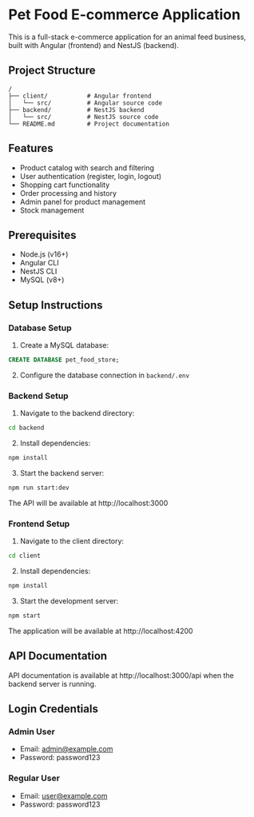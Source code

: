 # Pet Food E-commerce Application

This is a full-stack e-commerce application for an animal feed business, built with Angular (frontend) and NestJS (backend).

## Project Structure

```
/
├── client/           # Angular frontend
│   └── src/          # Angular source code
├── backend/          # NestJS backend
│   └── src/          # NestJS source code
└── README.md         # Project documentation
```

## Features

- Product catalog with search and filtering
- User authentication (register, login, logout)
- Shopping cart functionality
- Order processing and history
- Admin panel for product management
- Stock management

## Prerequisites

- Node.js (v16+)
- Angular CLI
- NestJS CLI
- MySQL (v8+)

## Setup Instructions

### Database Setup

1. Create a MySQL database:

```sql
CREATE DATABASE pet_food_store;
```

2. Configure the database connection in `backend/.env`

### Backend Setup

1. Navigate to the backend directory:

```bash
cd backend
```

2. Install dependencies:

```bash
npm install
```

3. Start the backend server:

```bash
npm run start:dev
```

The API will be available at http://localhost:3000

### Frontend Setup

1. Navigate to the client directory:

```bash
cd client
```

2. Install dependencies:

```bash
npm install
```

3. Start the development server:

```bash
npm start
```

The application will be available at http://localhost:4200

## API Documentation

API documentation is available at http://localhost:3000/api when the backend server is running.

## Login Credentials

### Admin User
- Email: admin@example.com
- Password: password123

### Regular User
- Email: user@example.com
- Password: password123